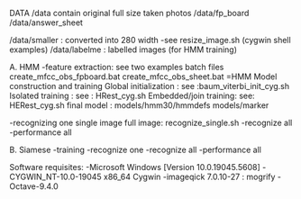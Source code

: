 DATA
 /data contain original full size taken photos
	/data/fp_board
	/data/answer_sheet

 /data/smaller : converted into 280 width
	-see resize_image.sh (cygwin shell examples)
 /data/labelme :   labelled images (for HMM training)

A. HMM
 -feature extraction: see two examples batch files
	create_mfcc_obs_fpboard.bat
	create_mfcc_obs_sheet.bat
 =HMM Model construction and training
	Global initialization : 
		see :baum_viterbi_init_cyg.sh
	Isolated training	  : 
		see : HRest_cyg.sh
	Embedded/join training: 
		see: HERest_cyg.sh
	final model : 
		models/hmm30/hmmdefs
		models/marker
	
 -recognizing one single image full image:
	recognize_single.sh
 -recognize all
 -performance all

B. Siamese
 -training
 -recognize one
 -recognize all
 -performance all


Software requisites:
-Microsoft Windows [Version 10.0.19045.5608]
-CYGWIN_NT-10.0-19045 x86_64 Cygwin
	-imageqick 7.0.10-27 : mogrify
-Octave-9.4.0


